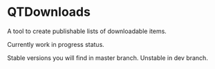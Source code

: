 # QTDownloads

A tool to create publishable lists of downloadable items.


Currently work in progress status.

Stable versions you will find in master branch.
Unstable in dev branch.
